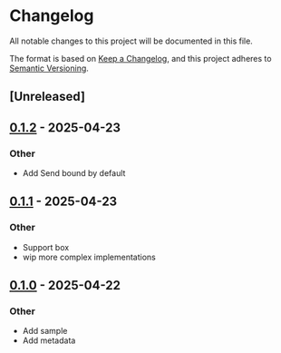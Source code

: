 # Changelog

All notable changes to this project will be documented in this file.

The format is based on [Keep a Changelog](https://keepachangelog.com/en/1.0.0/),
and this project adheres to [Semantic Versioning](https://semver.org/spec/v2.0.0.html).

## [Unreleased]

## [0.1.2](https://github.com/bearcove/autotrait/compare/autotrait-v0.1.1...autotrait-v0.1.2) - 2025-04-23

### Other

- Add Send bound by default

## [0.1.1](https://github.com/bearcove/autotrait/compare/autotrait-v0.1.0...autotrait-v0.1.1) - 2025-04-23

### Other

- Support box<dyn T>
- wip more complex implementations

## [0.1.0](https://github.com/bearcove/autotrait/releases/tag/autotrait-v0.1.0) - 2025-04-22

### Other

- Add sample
- Add metadata
